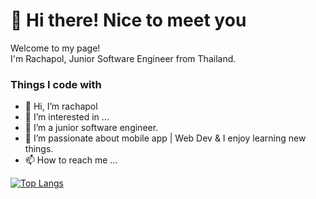 
 # 👋 Hi there! Nice to meet you #

Welcome to my page!
<br/>
I'm Rachapol, Junior Software Engineer from Thailand.

### Things I code with ###

- 👋 Hi, I’m rachapol
- 👀 I’m interested in ...
- 🌱 I’m a junior software engineer.
- 💞️ I’m passionate about mobile app | Web Dev & I enjoy learning new things. 
- 📫 How to reach me ...



[![Top Langs](https://github-readme-stats.vercel.app/api/top-langs/?username=rachapol007&exclude_repo=github-readme-stats,anuraghazra.github.io)](https://github.com/anuraghazra/github-readme-stats)



<!---
rachapol007/rachapol007 is a ✨ special ✨ repository because its `README.md` (this file) appears on your GitHub profile.
You can click the Preview link to take a look at your changes.
--->

